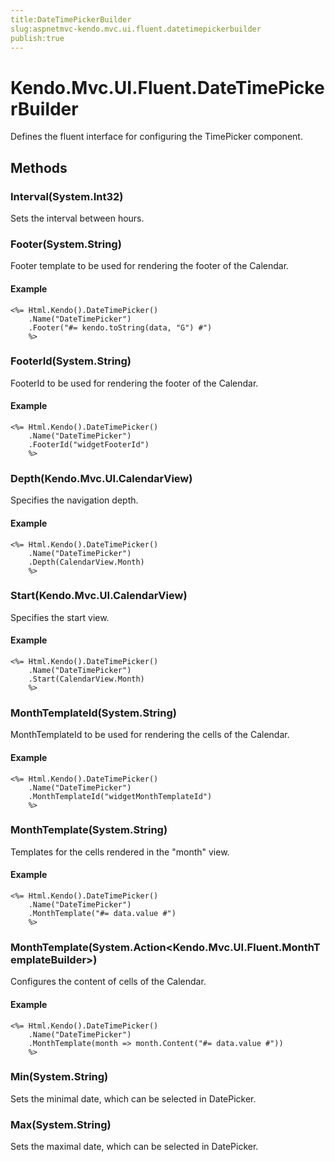 ```yaml
---
title:DateTimePickerBuilder
slug:aspnetmvc-kendo.mvc.ui.fluent.datetimepickerbuilder
publish:true
---
```


# Kendo.Mvc.UI.Fluent.DateTimePickerBuilder

Defines the fluent interface for configuring the TimePicker component.

## Methods

### Interval(System.Int32)
Sets the interval between hours.

### Footer(System.String)
Footer template to be used for rendering the footer of the Calendar.

#### Example
    <%= Html.Kendo().DateTimePicker()
        .Name("DateTimePicker")
        .Footer("#= kendo.toString(data, "G") #")
        %>

### FooterId(System.String)
FooterId to be used for rendering the footer of the Calendar.

#### Example
    <%= Html.Kendo().DateTimePicker()
        .Name("DateTimePicker")
        .FooterId("widgetFooterId")
        %>

### Depth(Kendo.Mvc.UI.CalendarView)
Specifies the navigation depth.

#### Example
    <%= Html.Kendo().DateTimePicker()
        .Name("DateTimePicker")
        .Depth(CalendarView.Month)
        %>

### Start(Kendo.Mvc.UI.CalendarView)
Specifies the start view.

#### Example
    <%= Html.Kendo().DateTimePicker()
        .Name("DateTimePicker")
        .Start(CalendarView.Month)
        %>

### MonthTemplateId(System.String)
MonthTemplateId to be used for rendering the cells of the Calendar.

#### Example
    <%= Html.Kendo().DateTimePicker()
        .Name("DateTimePicker")
        .MonthTemplateId("widgetMonthTemplateId")
        %>

### MonthTemplate(System.String)
Templates for the cells rendered in the "month" view.

#### Example
    <%= Html.Kendo().DateTimePicker()
        .Name("DateTimePicker")
        .MonthTemplate("#= data.value #")
        %>

### MonthTemplate(System.Action\<Kendo.Mvc.UI.Fluent.MonthTemplateBuilder\>)
Configures the content of cells of the Calendar.

#### Example
    <%= Html.Kendo().DateTimePicker()
        .Name("DateTimePicker")
        .MonthTemplate(month => month.Content("#= data.value #"))
        %>

### Min(System.String)
Sets the minimal date, which can be selected in DatePicker.

### Max(System.String)
Sets the maximal date, which can be selected in DatePicker.